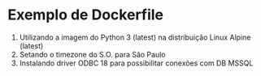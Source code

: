 # Exemplo de Dockerfile
1. Utilizando a imagem do Python 3 (latest) na distribuição Linux Alpine (latest)
2. Setando o timezone do S.O. para São Paulo
3. Instalando driver ODBC 18 para possibilitar conexões com DB MSSQL
